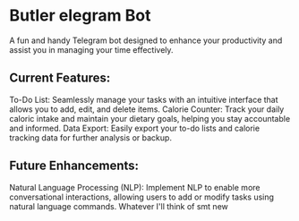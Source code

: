 

# Butler elegram Bot
A fun and handy Telegram bot designed to enhance your productivity and assist you in managing your time effectively.

## Current Features:
To-Do List: Seamlessly manage your tasks with an intuitive interface that allows you to add, edit, and delete items.
Calorie Counter: Track your daily caloric intake and maintain your dietary goals, helping you stay accountable and informed.
Data Export: Easily export your to-do lists and calorie tracking data for further analysis or backup.

## Future Enhancements:
Natural Language Processing (NLP): Implement NLP to enable more conversational interactions, allowing users to add or modify tasks using natural language commands.
Whatever I'll think of smt new
